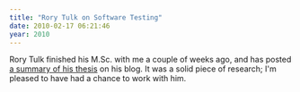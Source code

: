 ```yaml
---
title: "Rory Tulk on Software Testing"
date: 2010-02-17 06:21:46
year: 2010
---
```

Rory Tulk finished his M.Sc. with me a couple of weeks ago, and has posted <a href="http://rorytulk.blogspot.com/2010/02/software-testing-techniques-empirical.html">a summary of his thesis</a> on his blog. It was a solid piece of research; I'm pleased to have had a chance to work with him.
